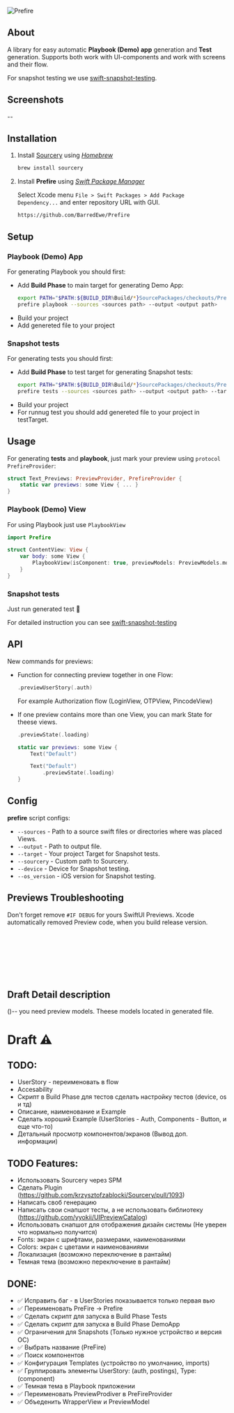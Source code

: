 ![Prefire](https://i.postimg.cc/BQWJZPJs/Frame-16.jpg)

## About

A library for easy automatic **Playbook (Demo) app** generation and **Test** generation. Supports both work with UI-components and work with screens and their flow.

For snapshot testing we use [swift-snapshot-testing](https://github.com/pointfreeco/swift-snapshot-testing).

## Screenshots

--

## Installation

1. Install [Sourcery](https://github.com/krzysztofzablocki/Sourcery) using _[Homebrew](https://brew.sh)_
    ```bash
    brew install sourcery
    ```
2. Install **Prefire** using _[Swift Package Manager](https://developer.apple.com/documentation/xcode/adding_package_dependencies_to_your_app)_

    Select Xcode menu `File > Swift Packages > Add Package Dependency...` and enter repository URL with GUI.
    ```
    https://github.com/BarredEwe/Prefire
    ```

## Setup

### **Playbook (Demo) App**
For generating Playbook you should first:
 - Add **Build Phase** to main target for generating Demo App:
    ```bash
    export PATH="$PATH:${BUILD_DIR%Build/*}SourcePackages/checkouts/PreFire"
    prefire playbook --sources <sources path> --output <output path>
    ```
- Build your project
- Add genereted file to your project

### **Snapshot tests**
For generating tests you should first:
- Add **Build Phase** to test target for generating Snapshot tests:
    ```bash
    export PATH="$PATH:${BUILD_DIR%Build/*}SourcePackages/checkouts/PreFire"
    prefire tests --sources <sources path> --output <output path> --target <test target>
    ```
- Build your project
- For runnug test you should add genereted file to your project in testTarget.

## Usage
For generating **tests** and **playbook**, just mark your preview using `protocol PrefireProvider`:
```swift
struct Text_Previews: PreviewProvider, PrefireProvider {
    static var previews: some View { ... }
}
```

### **Playbook (Demo) View**
For using Playbook just use `PlaybookView`

```swift
import Prefire 

struct ContentView: View {
    var body: some View {
        PlaybookView(isComponent: true, previewModels: PreviewModels.models)
    }
}
```

### **Snapshot tests**
Just run generated test 🚀

For detailed instruction you can see [swift-snapshot-testing](https://github.com/pointfreeco/swift-snapshot-testing)

## API
New commands for previews:

- Function for connecting preview together in one Flow:
    ```swift
    .previewUserStory(.auth)
    ```
    For example Authorization flow (LoginView, OTPView, PincodeView)

- If one preview contains more than one View, you can mark State for theese views.
    ```swift
    .previewState(.loading)
    ```
    ```swift
    static var previews: some View {
        Text("Default")

        Text("Default")
            .previewState(.loading)
    }
    ```

## Config
**prefire** script configs:
- `--sources` - Path to a source swift files or directories where was placed Views. 
- `--output` - Path to output file.
- `--target` - Your project Target for Snapshot tests.
- `--sourcery` - Custom path to Sourcery.
- `--device` - Device for Snapshot testing.
- `--os_version` - iOS version for Snapshot testing.

## Previews Troubleshooting
Don't forget remove ```#IF DEBUG``` for yours SwiftUI Previews. Xcode automatically removed Preview code, when you build release version.

<br><br/>
<br><br/>
<br><br/>

## Draft Detail description
()-- you need preview models. Theese models located in generated file.

# Draft ⚠️
## TODO: 
- UserStory - переименовать в flow
- Accesability
- Скрипт в Build Phase для тестов сделать настройку тестов (device, os и тд)
- Описание, наименование и Example
- Сделать хороший Example (UserStories - Auth, Components - Button, и еще что-то)
- Детальный просмотр компонентов/экранов (Вывод доп. информации)

## TODO Features:
- Использовать Sourcery через SPM
- Сделать Plugin (https://github.com/krzysztofzablocki/Sourcery/pull/1093)
- Написать своб генерацию
- Написать свои снапшот тесты, а не использовать библиотеку (https://github.com/yyokii/UIPreviewCatalog)
- Использовать снапшот для отображения дизайн системы (Не уверен что нормально получится)  
- Fonts: экран с шрифтами, размерами, наименованиями
- Colors: экран с цветами и наименованиями
- Локализация (возможно переключение в рантайм)
- Темная тема (возможно переключение в рантайм)

## DONE:
- ✅ Исправить баг - в UserStories показывается только первая вью
- ✅ Переименовать PreFire -> Prefire
- ✅ Cделать скрипт для запуска в Build Phase Tests
- ✅ Сделать скрипт для запуска в Build Phase DemoApp
- ✅ Ограничения для Snapshots (Только нужное устройство и версия ОС)
- ✅ Выбрать название (PreFire)
- ✅ Поиск компонентов
- ✅ Конфигурация Templates (устройство по умолчанию, imports)
- ✅ Группировать элементы UserStory: (auth, postings), Type: (component)
- ✅ Темная тема в Playbook приложении
- ✅ Переименовать PreviewProdiver в PreFireProvider
- ✅ Объеденить WrapperView и PreviewModel
